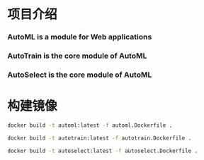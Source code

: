 # 项目介绍
### AutoML is a module for Web applications
### AutoTrain is the core module of AutoML
### AutoSelect is the core module of AutoML

# 构建镜像
```bash
docker build -t automl:latest -f automl.Dockerfile .

docker build -t autotrain:latest -f autotrain.Dockerfile .

docker build -t autoselect:latest -f autoselect.Dockerfile .
```
